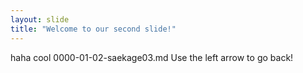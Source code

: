 ```yaml
---
layout: slide
title: "Welcome to our second slide!"
---
```

haha cool 0000-01-02-saekage03.md
Use the left arrow to go back!
